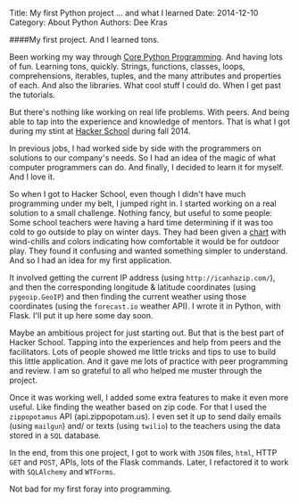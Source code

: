 ﻿Title: My first Python project … and what I learned
Date: 2014-12-10
Category: About  Python
Authors: Dee Kras

####My first project. And I learned tons.

Been working my way through  [Core Python Programming](http://books.google.com/books/about/Core_Python_Programming.html?id=CUIgM3e-I5gC). And having lots of  fun.  Learning tons, quickly. Strings, functions, classes, loops, comprehensions, iterables, tuples, and the many attributes and properties of each. And also the libraries.  What cool stuff I could do. When I get past the tutorials.

But there's nothing like working on real life problems. With peers. And being able to tap into the experience and knowledge of mentors. That is what I got during my stint at [Hacker School](https://www.hackerschool.com/) during fall 2014.

In previous jobs, I had worked side by side with the programmers on solutions to our company's needs. So I had an idea of the magic of what computer programmers can do.  And finally, I decided to learn it for myself. And I love it.

So when I got to Hacker School, even though I didn't have much programming under my belt, I jumped right in.  I started working on a real solution to a small challenge. Nothing fancy, but useful to some people:  Some school teachers were having a hard time determining if it was too cold to go outside to play on winter days. They had been given a [chart](https://www.idph.state.ia.us/hcci/common/pdf/weatherwatch.pdf) with wind-chills and colors indicating how comfortable it would be for outdoor play. They found it confusing and wanted something simpler to understand.  And so I had an idea for my first application.  

It involved getting the current IP address (using `http://icanhazip.com/`), and then the corresponding longitude & latitude coordinates (using `pygeoip.GeoIP`) and then finding the current weather using those coordinates (using the `forecast.io`  weather API).  I wrote it in Python, with Flask. I'll put it up here some day soon.

Maybe an ambitious project for just starting out. But that is the best part of Hacker School. Tapping into the experiences and help from peers and the facilitators.  Lots of people showed me little tricks and tips to use to build this little application.  And it gave me lots of practice with peer programming and review. I am so grateful to all who helped me muster through the project.

Once it was working well, I added some extra features to make it even more useful. Like finding the weather based on zip code. For that I used the `zippopotamus` API (api.zippopotam.us).  I even set it up to send daily emails (using `mailgun`) and/ or texts (using `twilio`) to the teachers using the data stored in a `SQL` database.

In the end, from this one project, I got to work with `JSON` files, `html`, HTTP `GET` and `POST`, APIs, lots of the Flask commands. Later, I refactored it to work with `SQLAlchemy` and `WTForms`. 

Not bad for my first foray into programming.
